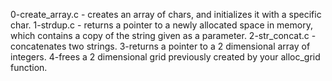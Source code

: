 0-create_array.c - creates an array of chars, and initializes it with a specific char.
1-strdup.c - returns a pointer to a newly allocated space in memory, which contains a copy of the string given as a parameter.
2-str_concat.c - concatenates two strings.
3-returns a pointer to a 2 dimensional array of integers.
4-frees a 2 dimensional grid previously created by your alloc_grid function.
